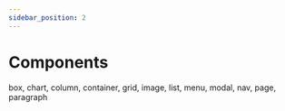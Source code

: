 ```yaml
---
sidebar_position: 2
---
```


# Components

box, chart, column, container, grid, image, list, menu, modal, nav, page, paragraph